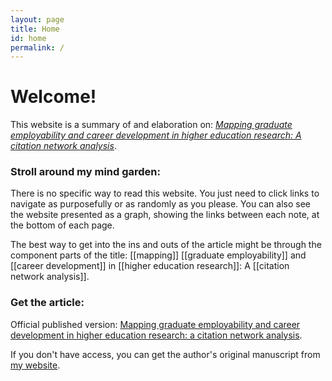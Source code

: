 ```yaml
---
layout: page
title: Home
id: home
permalink: /
---
```


# Welcome! 

This website is a summary of and elaboration on: [*Mapping graduate employability and career development in higher education research: A citation network analysis*](https://www.tandfonline.com/doi/abs/10.1080/03075079.2020.1804851?journalCode=cshe20). 

### Stroll around my mind garden: 
There is no specific way to read this website. You just need to click links to navigate as purposefully or as randomly as you please. You can also see the website presented as a graph, showing the links between each note, at the bottom of each page. 

The best way to get into the ins and outs of the article might be through the component parts of the title: [[mapping]] [[graduate employability]] and [[career development]] in [[higher education research]]: A [[citation network analysis]].  

### Get the article: 
Official published version: [Mapping graduate employability and career development in higher education research: a citation network analysis](https://www.tandfonline.com/doi/full/10.1080/03075079.2020.1804851). 

If you don't have access, you can get the author's original manuscript from [my website](https://mojohealy.com/publication/healy-etal-2020/). 

<style>
  .wrapper {
    max-width: 46em;
  }
</style>
